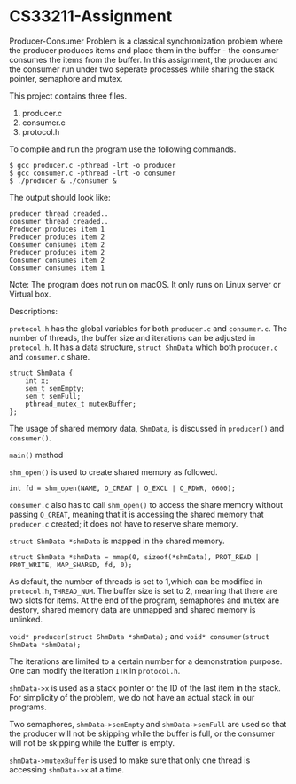 # CS33211-Assignment
Producer-Consumer Problem is a classical synchronization problem where the producer produces items and place them in the buffer - the consumer consumes the items from the buffer. In this assignment, the producer and the consumer run under two seperate processes while sharing the stack pointer, semaphore and mutex. 

This project contains three files. 
1) producer.c 
2) consumer.c 
3) protocol.h 

To compile and run the program use the following commands. 
```
$ gcc producer.c -pthread -lrt -o producer
$ gcc consumer.c -pthread -lrt -o consumer
$ ./producer & ./consumer &
```

The output should look like: 

```
producer thread creaded..
consumer thread creaded..
Producer produces item 1
Producer produces item 2
Consumer consumes item 2
Producer produces item 2
Consumer consumes item 2
Consumer consumes item 1
```

Note: The program does not run on macOS. It only runs on Linux server or Virtual box. 

Descriptions: 

`protocol.h` has the global variables for both `producer.c` and `consumer.c`. The number of threads, the buffer size and iterations can be adjusted in `protocol.h`. It has a data structure, `struct ShmData` which both `producer.c` and `consumer.c` share. 

```
struct ShmData {
	int x; 
	sem_t semEmpty;
	sem_t semFull;
	pthread_mutex_t mutexBuffer;
};
```
The usage of shared memory data, `ShmData`, is discussed in `producer()` and `consumer()`. 


`main()` method

`shm_open()` is used to create shared memory as followed. 
```
int fd = shm_open(NAME, O_CREAT | O_EXCL | O_RDWR, 0600); 
```

`consumer.c` also has to call `shm_open()` to access the share memory without passing `O_CREAT`, meaning that it is accessing the shared memory that `producer.c` created; it does not have to reserve share memory. 

`struct ShmData *shmData` is mapped in the shared memory. 
```
struct ShmData *shmData = mmap(0, sizeof(*shmData), PROT_READ | PROT_WRITE, MAP_SHARED, fd, 0); 
```
As default, the number of threads is set to 1,which can be modified in `protocol.h`, `THREAD_NUM`. The buffer size is set to 2, meaning that there are two slots for items. At the end of the program, semaphores and mutex are destory, shared memory data are unmapped and shared memory is unlinked. 

`void* producer(struct ShmData *shmData);` and `void* consumer(struct ShmData *shmData);`

The iterations are limited to a certain number for a demonstration purpose. One can modify the iteration `ITR` in `protocol.h`. 

`shmData->x` is used as a stack pointer or the ID of the last item in the stack. For simplicity of the problem, we do not have an actual stack in our programs. 

Two semaphores, `shmData->semEmpty` and `shmData->semFull` are used so that the producer will not be skipping while the buffer is full, or the consumer will not be skipping while the buffer is empty. 

`shmData->mutexBuffer` is used to make sure that only one thread is accessing `shmData->x` at a time. 

